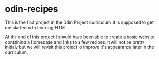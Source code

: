 # odin-recipes

This is the first project in the Odin Project curriculum, it is supposed to get me started with learning HTML.

At the end of this project I should have been able to create a basic website containing a Homepage and links to a few recipes, it will not be pretty initialy but we will revisit this project to improve it's appearance later in the curriculum.